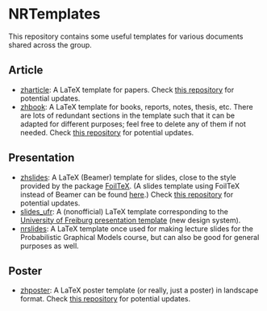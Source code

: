 # NRTemplates

This repository contains some useful templates for various documents shared across the group.

## Article

* [zharticle](./article/zharticle): A LaTeX template for papers. Check [this repository](https://github.com/haozhu10015/latex-template) for potential updates.
* [zhbook](./article/zhbook): A LaTeX template for books, reports, notes, thesis, etc. There are lots of redundant sections in the template such that it can be adapted for different purposes; feel free to delete any of them if not needed. Check [this repository](https://github.com/haozhu10015/latex-template) for potential updates.

## Presentation

* [zhslides](./presentation/zhslides): A LaTeX (Beamer) template for slides, close to the style provided by the package [FoilTeX](https://ctan.org/pkg/foiltex). (A slides template using FoilTeX instead of Beamer can be found [here](https://github.com/haozhu10015/latex-template/tree/main/slides/foiltex).) Check [this repository](https://github.com/haozhu10015/latex-template) for potential updates.
* [slides_ufr](./presentation/slides_ufr): A (nonofficial) LaTeX template corresponding to the [University of Freiburg presentation template](https://cd.uni-freiburg.de/publikationen) (new design system).
* [nrslides](./presentation/nrslides): A LaTeX template once used for making lecture slides for the Probabilistic Graphical Models course, but can also be good for general purposes as well.

## Poster

* [zhposter](./poster/zhposter): A LaTeX poster template (or really, just a poster) in landscape format. Check [this repository](https://github.com/haozhu10015/latex-template) for potential updates.
